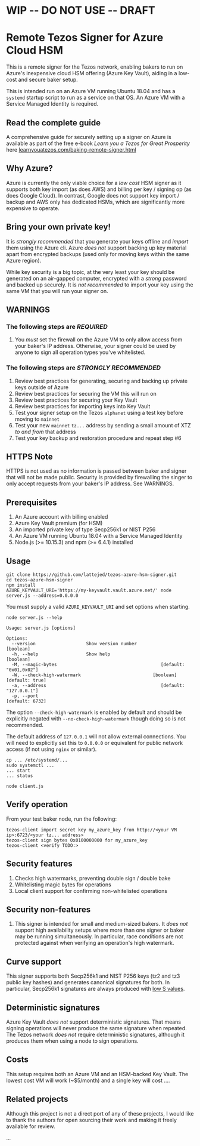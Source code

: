 # WIP -- DO NOT USE -- DRAFT

# Remote Tezos Signer for Azure Cloud HSM

This is a remote signer for the Tezos network, enabling bakers to run on Azure's inexpensive cloud HSM offering (Azure Key Vault), aiding in a low-cost and secure baker setup.

This is intended run on an Azure VM running Ubuntu 18.04 and has a `systemd` startup script to run as a service on that OS. An Azure VM with a Service Managed Identity is required.

## Read the complete guide

A comprehensive guide for securely setting up a signer on Azure is available as part of the free e-book *Learn you a Tezos for Great Prosperity* here [learnyouatezos.com/baking-remote-signer.html](http://learnyouatezos.com/baking-remote-signer.html)

## Why Azure?

Azure is currently the only viable choice for a *low cost* HSM signer as it supports both key import (as does AWS) and billing per key / signing op (as does Google Cloud). In contrast, Google does not support key import / backup and AWS only has dedicated HSMs, which are significantly more expensive to operate.

## Bring your own private key!

It is *strongly recommended* that you generate your keys offline and *import* them using the Azure cli. Azure *does not* support backing up key material apart from encrypted backups (used only for moving keys within the same Azure region).

While key security is a big topic, at the very least your key should be generated on an air-gapped computer, encrypted with a *strong* password and backed up securely. It is *not recommended* to import your key using the same VM that you will run your signer on.

## WARNINGS

### The following steps are *REQUIRED*

1. You *must* set the firewall on the Azure VM to only allow access from your baker's IP address. Otherwise, your signer could be used by anyone to sign all operation types you've whitelisted.

### The following steps are *STRONGLY RECOMMENDED*

1. Review best practices for generating, securing and backing up private keys outside of Azure
2. Review best practices for securing the VM this will run on
3. Review best practices for securing your Key Vault
4. Review best practices for importing keys into Key Vault
5. Test your signer setup on the Tezos `alphanet` using a test key before moving to `mainnet`
6. Test your new `mainnet` `tz...` address by sending a small amount of XTZ *to and from* that address
7. Test your key backup and restoration procedure and repeat step \#6

## HTTPS Note

HTTPS is not used as no information is passed between baker and signer that will not be made public. Security is provided by firewalling the singer to only accept requests from your baker's IP address. See WARNINGS.

## Prerequisites

1. An Azure account with billing enabled
2. Azure Key Vault premium (for HSM)
3. An imported private key of type Secp256k1 or NIST P256
4. An Azure VM running Ubuntu 18.04 with a Service Managed Identity
5. Node.js (>= 10.15.3) and npm (>= 6.4.1) installed

## Usage

```
git clone https://github.com/lattejed/tezos-azure-hsm-signer.git
cd tezos-azure-hsm-signer
npm install
AZURE_KEYVAULT_URI='https://my-keyvault.vault.azure.net/' node server.js --address=0.0.0.0
```

You must supply a valid `AZURE_KEYVAULT_URI` and set options when starting.

```
node server.js --help
```

```
Usage: server.js [options]

Options:
  --version                   Show version number                      [boolean]
  -h, --help                  Show help                                [boolean]
  -M, --magic-bytes                                       [default: "0x01,0x02"]
  -W, --check-high-watermark                           [boolean] [default: true]
  -a, --address                                           [default: "127.0.0.1"]
  -p, --port                                                     [default: 6732]
```

The option `--check-high-watermark` is enabled by default and should be explicitly negated with `--no-check-high-watermark` though doing so is not recommended.

The default address of `127.0.0.1` will not allow external connections. You will need to explicitly set this to `0.0.0.0` or equivalent for public network access (if not using `nginx` or similar).

```
cp ... /etc/systemd/...
sudo systemctl ...
... start
... status
```

```
node client.js
```

## Verify operation

From your test baker node, run the following:

```
tezos-client import secret key my_azure_key from http://<your VM ip>:6723/<your tz... address>
tezos-client sign bytes 0x0100000000 for my_azure_key
tezos-client <verify TODO:>
```

## Security features

1. Checks high watermarks, preventing double sign / double bake
2. Whitelisting magic bytes for operations
3. Local client support for confirming non-whitelisted operations

## Security non-features

1. This signer is intended for small and medium-sized bakers. It *does not* support high availability setups where more than one signer or baker may be running simultaneously. In particular, race conditions are not protected against when verifying an operation's high watermark.

## Curve support

This signer supports both Secp256k1 and NIST P256 keys (tz2 and tz3 public key hashes) and generates canonical signatures for both. In particular, Secp256k1 signatures are always produced with [low S values](https://github.com/bitcoin/bips/blob/master/bip-0062.mediawiki#Low_S_values_in_signatures).

## Deterministic signatures

Azure Key Vault *does not* support deterministic signatures. That means signing operations will never produce the same signature when repeated. The Tezos network *does not* require deterministic signatures, although it produces them when using a node to sign operations.

## Costs

This setup requires both an Azure VM and an HSM-backed Key Vault. The lowest cost VM will work (~$5/month) and a single key will cost ....

## Related projects

Although this project is not a direct port of any of these projects, I would like to thank the authors for open sourcing their work and making it freely available for review.

...

